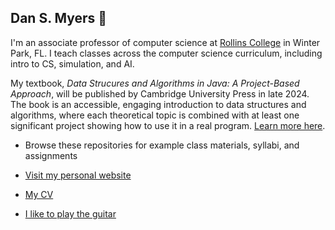 ## Dan S. Myers 👋

I'm an associate professor of computer science at [Rollins College](https://www.rollins.edu) in Winter Park, FL. I teach classes across the computer science curriculum, including intro to CS, simulation, and AI.

My textbook, *Data Strucures and Algorithms in Java: A Project-Based Approach*, will be published by Cambridge University Press in late 2024. The book is an accessible, engaging introduction to data structures and algorithms, where each theoretical topic is combined with at least one significant project showing how to use it in a real program. [Learn more here](https://www.cambridge.org/highereducation/books/data-structures-and-algorithms-in-java/CE4F67C1DAEF99C779E793C455DD8A24#overview).

- Browse these repositories for example class materials, syllabi, and assignments

- [Visit my personal website](https://dansmyers.github.io)

- [My CV](https://dansmyers.github.io/Dan_Myers_CV.pdf)

- [I like to play the guitar](https://www.youtube.com/watch?v=tb-pU09vAN8&list=PLdZehgbgYw-TChlzi78HAAT-4Islc5S6b&index=2)
